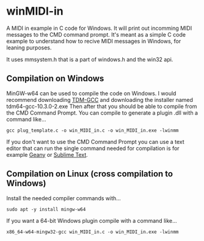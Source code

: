 # winMIDI-in
A MIDI in example in C code for Windows. It will print out incomming MIDI messages to the CMD command prompt. It's meant as a simple C code example to understand how to recive MIDI messages in Windows, for leaning purposes.

It uses mmsystem.h that is a part of windows.h and the win32 api.

## Compilation on Windows
MinGW-w64 can be used to compile the code on Windows. I would recommend downloading [TDM-GCC](https://jmeubank.github.io/tdm-gcc/articles/2021-05/10.3.0-release) and downloading the installer named tdm64-gcc-10.3.0-2.exe Then after that you should be able to compile from the CMD Command Prompt. You can compile to generate a plugin .dll with a command like...
```
gcc plug_template.c -o win_MIDI_in.c -o win_MIDI_in.exe -lwinmm
```
If you don't want to use the CMD Command Prompt you can use a text editor that can run the single command needed for compilation is for example [Geany](https://www.geany.org/) or [Sublime Text](https://www.sublimetext.com/).

## Compilation on Linux (cross compilation to Windows)
Install the needed compiler commands with...
```
sudo apt -y install mingw-w64
```
If you want a 64-bit Windows plugin compile with a command like...
```
x86_64-w64-mingw32-gcc win_MIDI_in.c -o win_MIDI_in.exe -lwinmm
```
